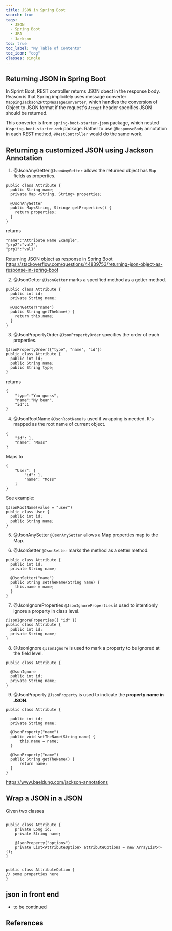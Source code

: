 ```yaml
---
title: JSON in Spring Boot
search: true
tags: 
  - JSON
  - Spring Boot
  - JPA
  - Jackson
toc: true
toc_label: "My Table of Contents"
toc_icon: "cog"
classes: single
---
```


## Returning JSON in Spring Boot

In Sprint Boot, REST controller returns JSON obect in the response body. Reason is that Spring implicitely uses message converter `MappingJackson2HttpMessageConverter`, which handles the conversion of Object to JSON format if the request's `Accept` header specifies JSON should be returned. 

This converter is from `spring-boot-starter-json` package, which nested in`spring-boot-starter-web` package. Rather to use `@ResponseBody` annotation in each REST method, `@RestController` would do the same work.

## Returning a customized JSON using Jackson Annotation

1. @JsonAnyGetter
`@JsonAnyGetter` allows the returned object has `Map` fields as properties.

```
public class Attribute {
  public String name;
  private Map <String, String> properties;
  
  @JsonAnyGetter
  public Map<String, String> getProperties() {
    return properties;
  }
}
```

returns
```
"name":"Attribute Name Example",
"prp2":"val2",
"prp1":"val1"
```

Returning JSON object as response in Spring Boot
https://stackoverflow.com/questions/44839753/returning-json-object-as-response-in-spring-boot

2. @JsonGetter
`@JsonGetter` marks a specified method as a getter method.

```
public class Attribute {
  public int id;
  private String name;
  
  @JsonGetter("name")
  public String getTheName() {
    return this.name;
  }
}
```

3. @JsonPropertyOrder
`@JsonPropertyOrder` specifies the order of each properties.

```
@JsonPropertyOrder({"type", "name", "id"})
public class Attribute {
  public int id;
  public String name;
  public String type;
}
```
returns
```
{
    "type":"You guess",
    "name":"My bean",
    "id":1
}
```

4. @JsonRootName
`@JsonRootName` is used if wrapping is needed. It's mapped as the root name of current object.

```
{
    "id": 1,
    "name": "Moss"
}
```
Maps to 
```
{
    "User": {
        "id": 1,
        "name": "Moss"
    }
}
```

See example:
```
@JsonRootName(value = "user")
public class User {
  public int id;
  public String name;
}
```

5. @JsonAnySetter
`@JsonAnySetter` allows a Map properties map to the Map.

6. @JsonSetter
`@JsonSetter` marks the method as a setter method.

```
public class Attribute {
  public int id;
  private String name;
  
  @JsonSetter("name")
  public String setTheName(String name) {
    this.name = name;
  }
}
```

7. @JsonIgnoreProperties
`@JsonIgnoreProperties` is used to intentionly ignore a property in class level.

```
@JsonIgnoreProperties({ "id" })
public class Attribute {
  public int id;
  private String name;
}
```

8. @JsonIgnore
`@JsonIgnore` is used to mark a property to be ignored at the field level.
```
public class Attribute {

  @JsonIgnore
  public int id;
  private String name;
}
```

9. @JsonProperty
`@JsonProperty` is used to indicate the **property name in JSON**.

```
public class Attribute {

  public int id;
  private String name;
 
  @JsonProperty("name")
  public void setTheName(String name) {
      this.name = name;
  }
 
  @JsonProperty("name")
  public String getTheName() {
      return name;
  }
}
```
https://www.baeldung.com/jackson-annotations


## Wrap a JSON in a JSON

Given two classes

```

public class Attribute { 
    private Long id;
    private String name;

    @JsonProperty("options")
    private List<AttributeOption> attributeOptions = new ArrayList<>();
}


public class AttributeOption {
// some properties here
}
```

## json in front end

- to be continued

## References

